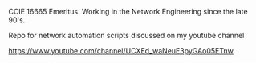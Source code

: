 CCIE 16665 Emeritus. Working in the Network Engineering since the late 90's. 

Repo for network automation scripts discussed on my youtube channel 

https://www.youtube.com/channel/UCXEd_waNeuE3pyGAo05ETnw

